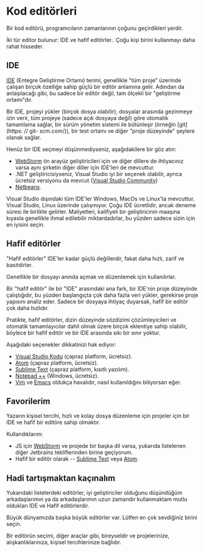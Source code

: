# Kod editörleri

Bir kod editörü, programcıların zamanlarının çoğunu geçirdikleri yerdir.

İki tür editor bulunur: IDE ve hafif editörler.. Çoğu kişi birini kullanmayı daha rahat hisseder.

## IDE

[IDE](https://en.wikipedia.org/wiki/Integrated_development_environment) (Entegre Geliştirme Ortamı) terimi, genellikle "tüm proje" üzerinde çalışan birçok özelliğe sahip güçlü bir editör anlamına gelir. Adından da anlaşılacağı gibi, bu sadece bir editör değil, tam ölçekli bir "geliştirme ortamı"dır.

Bir IDE, projeyi yükler (birçok dosya olabilir), dosyalar arasında gezinmeye izin verir, tüm projeye (sadece açık dosyaya değil) göre otomatik tamamlama sağlar, bir sürüm yönetim sistemi ile bütünleşir (örneğin [git] (https: // git- scm.com/)), bir test ortamı ve diğer "proje düzeyinde" şeylere olanak sağlar.

Henüz bir IDE seçmeyi düşünmediyseniz, aşağıdakilere bir göz atın:

- [WebStorm](http://www.jetbrains.com/webstorm/) ön arayüz geliştiricileri için ve diğer dillere de ihtiyacınız varsa aynı şirketin diğer diller için IDE'leri de mevcuttur.
- .NET geliştiricisiyseniz, Visual Studio iyi bir seçenek olabilir, ayrıca ücretsiz versiyonu da mevcut ([Visual Studio Community](https://www.visualstudio.com/vs/community/))
- [Netbeans](http://netbeans.org/).

Visual Studio dışındaki tüm IDE'ler Windows, MacOs ve Linux'ta mevcuttur. Visual Studio, Linux üzerinde çalışmıyor.
Çoğu IDE ücretlidir, ancak deneme süresi ile birlikte gelirler. Maliyetleri, kalifiyeli bir geliştiricinin maaşına kıyasla genellikle ihmal edilebilir miktardadırlar, bu yüzden sadece sizin için en iyisini seçin.

## Hafif editörler

"Hafif editörler" IDE'ler kadar güçlü değillerdir, fakat daha hızlı, zarif ve basitdirler.

Genellikle bir dosyayı anında açmak ve düzenlemek için kullanılırlar.

Bir "hafif editör" ile bir "IDE" arasındaki ana fark, bir IDE'nin proje düzeyinde çalıştığıdır, bu yüzden başlangıçta çok daha fazla veri yükler, gerekirse proje yapısını analiz eder. Sadece bir dosyaya ihtiyaç duyarsak, hafif bir editör çok daha hızlıdır.

Pratikte, hafif editörler, dizin düzeyinde sözdizimi çözümleyicileri ve otomatik tamamlayıcılar dahil olmak üzere birçok eklentiye sahip olabilir, böylece bir hafif editör ve bir IDE arasında sıkı bir sınır yoktur.

Aşağıdaki seçenekler dikkatinizi hak ediyor:

- [Visual Studio Kodu](https://code.visualstudio.com/) (çapraz platform, ücretsiz).
- [Atom](https://atom.io/) (çapraz platform, ücretsiz).
- [Sublime Text](http://www.sublimetext.com) (çapraz platform, kısıtlı yazılım).
- [Notepad ++](https://notepad-plus-plus.org/) (Windows, ücretsiz).
- [Vim](http://www.vim.org/) ve [Emacs](https://www.gnu.org/software/emacs/) oldukça havalıdır, nasıl kullanıldığını biliyorsan eğer.

## Favorilerim

Yazarın kişisel tercihi, hızlı ve kolay dosya düzenleme için projeler için bir IDE ve hafif bir editöre sahip olmaktır.

Kullandıklarım:

- JS için [WebStorm](http://www.jetbrains.com/webstorm/) ve projede bir başka dil varsa, yukarıda listelenen diğer Jetbrains tekliflerinden birine geçiyorum.
- Hafif bir editör olarak -- [Sublime Text](http://www.sublimetext.com) veya [Atom](https://atom.io/).

## Hadi tartışmaktan kaçınalım

Yukarıdaki listelerdeki editörler, iyi geliştiriciler olduğunu düşündüğüm arkadaşlarımın ya da arkadaşlarımın uzun zamandır kullanmaktam mutlu oldukları IDE ve Hafif editörlerdir.

Büyük dünyamızda başka büyük editörler var. Lütfen en çok sevdiğiniz birini seçin.

Bir editörün seçimi, diğer araçlar gibi, bireyseldir ve projelerinize, alışkanlıklarınıza, kişisel tercihlerinize bağlıdır.
